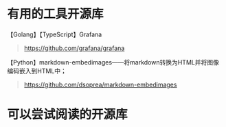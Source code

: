 # 有用的工具开源库

【Golang】【TypeScript】Grafana

> <https://github.com/grafana/grafana>

【Python】markdown-embedimages——将markdown转换为HTML并将图像编码嵌入到HTML中；

> <https://github.com/dsoprea/markdown-embedimages>

# 可以尝试阅读的开源库

